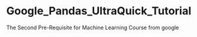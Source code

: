 # Google_Pandas_UltraQuick_Tutorial
The Second Pre-Requisite for Machine Learning Course from google
